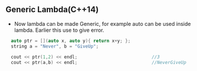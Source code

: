 ## Generic Lambda(C++14)
- Now lambda can be made Generic, for example auto can be used inside lambda. Earlier this use to give error.
```c++
  auto ptr = [](auto x, auto y){ return x+y; };
  string a = "Never", b = "GiveUp";
  
  cout << ptr(1,2) << endl;                            //3
  cout << ptr(a,b) << endl;                            //NeverGiveUp   
```

